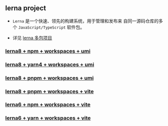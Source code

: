 ## lerna project

- `Lerna` 是一个快速、领先的构建系统，用于管理和发布来 自同一源码仓库的多个 `JavaScript/TypeScript` 软件包。

- 详见 [lerna 多包项目](https://zxiaosi.com/archives/6f5a7b9a.html)

### [lerna8 + npm + workspaces + umi](https://gitee.com/zxiaosi/lerna-project/tree/lerna8-npm-workspaces-umi/)

### [lerna8 + yarn4 + workspaces + umi](https://gitee.com/zxiaosi/lerna-project/tree/lerna8-yarn4-workspaces-umi/)

### [lerna8 + pnpm + workspaces + umi](https://gitee.com/zxiaosi/lerna-project/tree/lerna8-pnpm-workspaces-umi/)

### [lerna8 + pnpm + workspaces + vite](https://gitee.com/zxiaosi/lerna-project/tree/lerna8-pnpm-workspaces-vite/)

### [lerna6 + npm + workspaces + vite](https://gitee.com/zxiaosi/lerna-project/tree/lerna6-npm-workspaces-vite/)

### [lerna6 + yarn + workspaces + vite](https://gitee.com/zxiaosi/lerna-project/tree/lerna6-yarn-workspaces-vite/)
